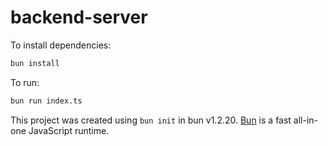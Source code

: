 # backend-server

To install dependencies:

```bash
bun install
```

To run:

```bash
bun run index.ts
```

This project was created using `bun init` in bun v1.2.20. [Bun](https://bun.com) is a fast all-in-one JavaScript runtime.
